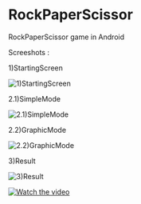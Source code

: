 # RockPaperScissor
RockPaperScissor game in Android

Screeshots : 

1)StartingScreen

![1)StartingScreen](https://github.com/rchirag101/RockPaperScissor/blob/master/app/src/main/res/Screenshots/1\)StartingScreen.jpg)

2.1)SimpleMode

![2.1)SimpleMode](https://github.com/rchirag101/RockPaperScissor/blob/master/app/src/main/res/Screenshots/2.1\)SimpleMode.jpg)

2.2)GraphicMode

![2.2)GraphicMode](https://github.com/rchirag101/RockPaperScissor/blob/master/app/src/main/res/Screenshots/2.2\)GraphicMode.jpg)

3)Result

![3)Result](https://github.com/rchirag101/RockPaperScissor/blob/master/app/src/main/res/Screenshots/3\)Result.jpg)



[![Watch the video]()](https://youtu.be/b865dzNrSsU)
